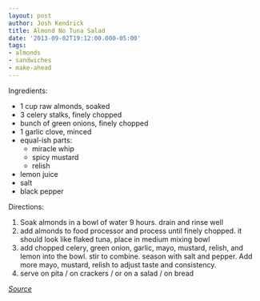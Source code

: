 ```yaml
---
layout: post
author: Josh Kendrick
title: Almond No Tuna Salad
date: '2013-09-02T19:12:00.000-05:00'
tags:
- almonds
- sandwiches
- make-ahead
---
```


Ingredients:
* 1 cup raw almonds, soaked
* 3 celery stalks, finely chopped
* bunch of green onions, finely chopped
* 1 garlic clove, minced
* equal-ish parts:
  * miracle whip
  * spicy mustard
  * relish
* lemon juice
* salt
* black pepper


Directions:
1. Soak almonds in a bowl of water 9 hours. drain and rinse well
2. add almonds to food processor and process until finely chopped. it should look like flaked tuna, place in medium mixing bowl
3. add chopped celery, green onion, garlic, mayo, mustard, relish, and lemon into the bowl. stir to combine. season with salt and pepper. Add more mayo, mustard, relish to adjust taste and consistency.
4. serve on pita / on crackers / or on a salad / on bread

*[Source](http://ohsheglows.com/2013/08/15/my-favourite-lunch-of-the-moment-easy-flaked-almond-tuna-salad/)*
